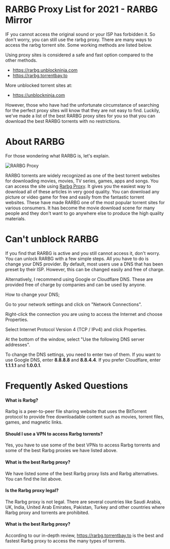 # RARBG Proxy List for 2021 - RARBG Mirror
IF you cannot access the original sound or your ISP has forbidden it. So don't worry, you can still use the rarbg proxy. There are many ways to access the rarbg torrent site. Some working methods are listed below.

Using proxy sites is considered a safe and fast option compared to the other methods.

- https://rarbg.unblockninja.com
- https://rarbg.torrentbay.to

More unblocked torrent sites at: 

- https://unblockninja.com

However, those who have had the unfortunate circumstance of searching for the perfect proxy sites will know that they are not easy to find. Luckily, we've made a list of the best RARBG proxy sites for you so that you can download the best RARBG torrents with no restrictions.


# About RARBG
For those wondering what RARBG is, let's explain.

![RARBG Proxy](https://github.com/wesharebytes/RARBG-Proxy-List/blob/master/rarbg-proxy.jpg)

RARBG torrents are widely recognized as one of the best torrent websites for downloading movies, movies, TV series, games, apps and songs. You can access the site using [Rarbg Proxy](https://wesharebytes.com/rarbg-review-proxy-list/). It gives you the easiest way to download all of these articles in very good quality. You can download any picture or video game for free and easily from the fantastic torrent websites. These have made RARBG one of the most popular torrent sites for various consumers. It has become the movie download scene for many people and they don't want to go anywhere else to produce the high quality materials.


# Can't unblock RARBG
If you find that RARBG is active and you still cannot access it, don't worry. You can unlock RARBG with a few simple steps. All you have to do is change your DNS provider. By default, most users use a DNS that has been preset by their ISP. However, this can be changed easily and free of charge.

Alternatively, I recommend using Google or Cloudflare DNS. These are provided free of charge by companies and can be used by anyone.


How to change your DNS;

Go to your network settings and click on "Network Connections".

Right-click the connection you are using to access the Internet and choose Properties.

Select Internet Protocol Version 4 (TCP / IPv4) and click Properties.

At the bottom of the window, select "Use the following DNS server addresses".

To change the DNS settings, you need to enter two of them. If you want to use Google DNS, enter **8.8.8.8** and **8.8.4.4**. If you prefer Cloudflare, enter **1.1.1.1** and **1.0.0.1**.

# Frequently Asked Questions

#### What is Rarbg?
Rarbg is a peer-to-peer file sharing website that uses the BitTorrent protocol to provide free downloadable content such as movies, torrent files, games, and magnetic links.

#### Should I use a VPN to access Rarbg torrents?
Yes, you have to use some of the best VPNs to access Rarbg torrents and some of the best Rarbg proxies we have listed above.

#### What is the best Rarbg proxy?
We have listed some of the best Rarbg proxy lists and Rarbg alternatives. You can find the list above.

#### Is the Rarbg proxy legal?
The Rarbg proxy is not legal. There are several countries like Saudi Arabia, UK, India, United Arab Emirates, Pakistan, Turkey and other countries where Rarbg proxy and torrents are prohibited.

#### What is the best Rarbg proxy?
According to our in-depth review, https://rarbg.torrentbay.to is the best and fastest Rarbg proxy to access the many types of torrents.
